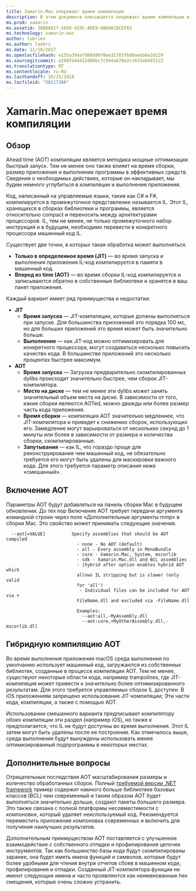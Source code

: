 ```yaml
---
title: Xamarin.Mac опережает время компиляции
description: В этом документе описывается опережает время компиляции в Xamarin.Mac. Он сравнивает компиляция AOT, JIT-компиляции, объясняется, как включить AOT и смотрит на гибридную компиляцию AOT.
ms.prod: xamarin
ms.assetid: 38B8A017-5A58-429C-A6E9-9860A1DCEF63
ms.technology: xamarin-mac
author: lobrien
ms.author: laobri
ms.date: 11/10/2017
ms.openlocfilehash: e155a394afd68d9970ee32785f6d0aeda6e2d129
ms.sourcegitcommit: e268fd44422d0bbc7c944a678e2cc633a0493122
ms.translationtype: MT
ms.contentlocale: ru-RU
ms.lasthandoff: 10/25/2018
ms.locfileid: "50117266"
---
```

# <a name="xamarinmac-ahead-of-time-compilation"></a>Xamarin.Mac опережает время компиляции

## <a name="overview"></a>Обзор

Ahead time (AOT) компиляции является методика мощные оптимизации быстрый запуск. Тем не менее оно также влияет на время сборки, размер приложения и выполнение программы в эффективных средств. Сведения о необходимых действиях, которые он накладывает, мы будем немного углубиться в компиляции и выполнения приложения.

Код, написанный на управляемые языки, такие как C# и F#, компилируется в промежуточное представление называется IL. Этот IL, хранящихся в сборках библиотеки и программы, является относительно compact и переносить между архитектурами процессоров. IL, тем не менее, не только промежуточного набор инструкций и в будущем, необходимо перевести в конкретного процессора машинный код IL.

Существует две точки, в которых такая обработка может выполняться.

- **Только в определенное время (JIT)** — во время запуска и выполнения приложения IL-код компилируется в памяти в машинный код.
- **Вперед из time (AOT)** — во время сборки IL-код компилируется и записываются обратно в собственные библиотеки и хранятся в ваш пакет приложения.

Каждый вариант имеет ряд преимущества и недостатки:

- **JIT**
  - **Время запуска** — JIT-компиляции, которые должны выполняться при запуске. Для большинства приложений это порядка 100 мс, но для больших приложений это время может быть значительно больше.
  - **Выполнение** — как JIT-код можно оптимизировать для конкретного процессора, могут создаваться несколько повысить качество кода. В большинстве приложений это несколько процентах быстрее максимум.
- **AOT**
  - **Время запуска** — Загрузка предварительно скомпилированных dylibs происходит значительно быстрее, чем сборок JIT-компилятора.
  - **Место на диске** — тем не менее эти dylibs может занять значительный объем места на диске. В зависимости от того, какие сборки являются AOTed, можно дважды или более размер часть кода приложения.
  - **Время сборки** — компиляция AOT значительно медленнее, что JIT-компилятора и приведет к снижению сборок, использующих его. Замедление могут варьироваться от нескольких секунд до 1 минуты или более в зависимости от размера и количества сборки, скомпилированные.
  - **Запутывания** — как IL, что гораздо проще для реконструирования чем машинный код, не обязательно требуется его могут быть удалены для маскировки важного кода. Для этого требуется параметр описания ниже «смешанный».

## <a name="enabling-aot"></a>Включение AOT

Параметры AOT будут добавляться на панель сборки Mac в будущем обновлении. До тех пор Включение AOT требует передачи аргумента командной строки через поле «Дополнительные аргументы mmp» в сборки Mac. Это свойство может принимать следующие значения.


      --aot[=VALUE]          Specify assemblies that should be AOT compiled
                               - none - No AOT (default)
                               - all - Every assembly in MonoBundle
                               - core - Xamarin.Mac, System, mscorlib
                               - sdk - Xamarin.Mac.dll and BCL assemblies
                               - |hybrid after option enables hybrid AOT which
                               allows IL stripping but is slower (only valid
                               for 'all')
                                - Individual files can be included for AOT via +
                               FileName.dll and excluded via -FileName.dll

                               Examples:
                                 --aot:all,-MyAssembly.dll
                                 --aot:core,+MyOtherAssembly.dll,-mscorlib.dll



## <a name="hybrid-aot"></a>Гибридную компиляцию AOT

Во время выполнения приложения macOS среда выполнения по умолчанию использует машинный код, загружаются из собственных библиотек, созданные в процессе компиляции AOT. Тем не менее, существуют некоторые области кода, например trampolines, где JIT-компиляция может привести к значительно более оптимизированного результатам. Для этого требуется управляемых сборок IL доступен. В iOS приложениям запрещено использование JIT-компиляции; Эти части кода, компиляции, а также с помощью AOT.

Использовании смешанного варианта предписывает компилятору обоих компиляции эти раздел (например iOS), но также к предполагается, что IL не будут доступны во время выполнения. Этот IL затем могут быть удалены после ее построения. Как отмечалось выше, среда выполнения будут вынуждены использовать менее оптимизированный подпрограммы в некоторых местах.

## <a name="further-considerations"></a>Дополнительные вопросы

Отрицательные последствия AOT масштабирования размеры и количество обработанных сборок. Полный [требуемой версии .NET framework](~/mac/platform/target-framework.md) пример содержит намного больше библиотеке базовых классов (BCL) чем современный и таким образом AOT будет выполняться значительно дольше, создают пакеты большего размера. Это также связана с полной платформы несовместимости с компоновки, который удаляет неиспользуемый код. Рекомендуется переместить приложение компоновка современных и включить для получения наилучших результатов.

Дополнительным преимуществом AOT поставляется с улучшенное взаимодействие с собственного отладки и профилирования цепочек инструментов. Так как большинство базы кода будут скомпилированы заранее, она будет иметь имена функций и символов, которые будут более удобными для чтения внутри отчетов сбоев в машинном коде, профилирования и отладки. Созданный JIT-компилятора функции не имеют следующие имена и часто проявляются как неименованные hex смещения, которые очень сложно устранить.

